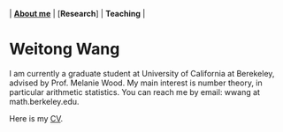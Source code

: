 | [**About me**](https://wwang374.github.io) | [**Research**] | **Teaching** |
 
# Weitong Wang

I am currently a graduate student at University of California at Berekeley, advised by Prof. Melanie Wood. My main interest is number theory, in particular arithmetic statistics. You can reach me by email: wwang at math.berkeley.edu.

Here is my [CV](https://wwang374.github.io/cv_WWang.pdf).
